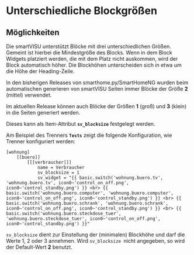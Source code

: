 # Unterschiedliche Blockgrößen

## Möglichkeiten

Die smartVISU unterstützt Blöcke mit drei unterschiedlichen Größen. Gemeint ist hierbei die Mindestgröße des Blocks. Wenn in dem Block Widgets platziert werden, die mit dem Platz nicht auskommen, wird der Block automatisch höher. Die Blockhöhen unterscheiden sich in etwa um die Höhe der Heading-Zeile.

In den bisherigen Releases von smarthome.py/SmartHomeNG wurden beim automatischen generieren von smartVISU Seiten immer Blöcke der Größe **2** (mittel) verwendet.

Im aktuellen Release können auch Blöcke der Größen **1** (groß) und **3** (klein) in die Seiten generiert werden.

Dieses kann als Item-Attribut **``sv_blocksize``** festgelegt werden.

Am Beispiel des Trenners **``Tests``** zeigt die folgende Konfiguration, wie Trenner konfiguriert werden:

```
[wohnung]
    [[buero]]
        [[[verbraucher]]]
            name = Verbraucher
            sv_blocksize = 1
            sv_widget = "{{ basic.switch('wohnung.buero.tv', 'wohnung.buero.tv', icon0~'control_on_off.png', icon0~'control_standby.png') }} <br> {{ basic.switch('wohnung.buero.computer', 'wohnung.buero.computer', icon0~'control_on_off.png', icon0~'control_standby.png') }} <br> {{ basic.switch('wohnung.buero.schrank', 'wohnung.buero.schrank', icon0~'control_on_off.png', icon0~'control_standby.png') }} <br> {{ basic.switch('wohnung.buero.steckdose_tuer', 'wohnung.buero.steckdose_tuer', icon0~'control_on_off.png', icon0~'control_standby.png') }}"
```

``sv_blocksize`` dient zur Einstellung der (minimalen) Blockhöhe und darf die Werte 1, 2 oder 3 annehmen. Wird ``sv_blocksize ``nicht angegeben, so wird der Default-Wert **2** benutzt.

